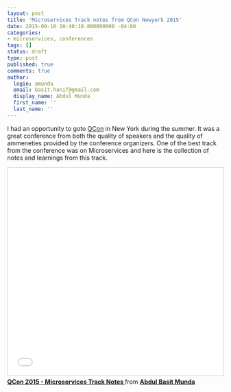 ```yaml
---
layout: post
title: 'Microservices Track notes from QCon Newyork 2015'
date: 2015-09-16 10:40:18.000000000 -04:00
categories:
- microservices, conferences
tags: []
status: draft
type: post
published: true
comments: true
author:
  login: amunda
  email: basit.hanif@gmail.com
  display_name: Abdul Munda
  first_name: ''
  last_name: ''
---
```


I had an opportunity to goto <a href="">QCon</a> in New York during the summer. It was a great conference from both the quality of speakers and the quality of ammeneties provided by the conference organizers. One of the best track from the conference was on Microservices and here is the collection of notes and learnings from this track.

<iframe src="//www.slideshare.net/slideshow/embed_code/key/xH2Djd0IuOxgHo" width="595" height="485" frameborder="0" marginwidth="0" marginheight="0" scrolling="no" style="border:1px solid #CCC; border-width:1px; margin-bottom:5px; max-width: 100%;" allowfullscreen> </iframe> <div style="margin-bottom:5px"> <strong> <a href="//www.slideshare.net/AbdulBasitMunda/qcon-2015-microservices-track-notes" title="QCon 2015 - Microservices Track Notes " target="_blank">QCon 2015 - Microservices Track Notes </a> </strong> from <strong><a href="//www.slideshare.net/AbdulBasitMunda" target="_blank">Abdul Basit Munda</a></strong> </div>